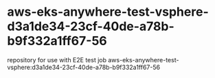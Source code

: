 # aws-eks-anywhere-test-vsphere-d3a1de34-23cf-40de-a78b-b9f332a1ff67-56
repository for use with E2E test job aws-eks-anywhere-test-vsphere:d3a1de34-23cf-40de-a78b-b9f332a1ff67-56
